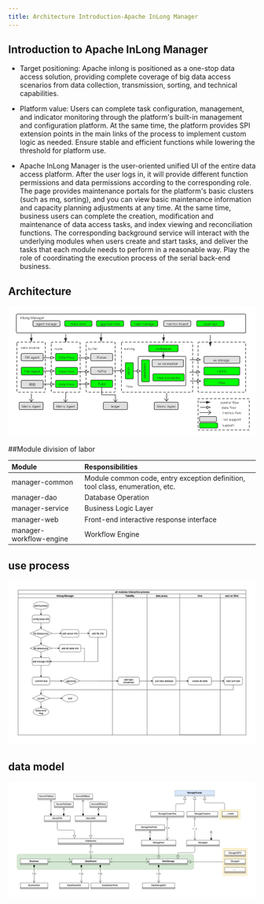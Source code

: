 ```yaml
---
title: Architecture Introduction-Apache InLong Manager
---
```


## Introduction to Apache InLong Manager

+ Target positioning: Apache inlong is positioned as a one-stop data access solution, providing complete coverage of big data access scenarios from data collection, transmission, sorting, and technical capabilities.

+ Platform value: Users can complete task configuration, management, and indicator monitoring through the platform's built-in management and configuration platform. At the same time, the platform provides SPI extension points in the main links of the process to implement custom logic as needed. Ensure stable and efficient functions while lowering the threshold for platform use.

+ Apache InLong Manager is the user-oriented unified UI of the entire data access platform. After the user logs in, it will provide different function permissions and data permissions according to the corresponding role. The page provides maintenance portals for the platform's basic clusters (such as mq, sorting), and you can view basic maintenance information and capacity planning adjustments at any time. At the same time, business users can complete the creation, modification and maintenance of data access tasks, and index viewing and reconciliation functions. The corresponding background service will interact with the underlying modules when users create and start tasks, and deliver the tasks that each module needs to perform in a reasonable way. Play the role of coordinating the execution process of the serial back-end business.
## Architecture

![](img/inlong-manager.png)


##Module division of labor

| Module | Responsibilities |
| :----| :---- |
| manager-common | Module common code, entry exception definition, tool class, enumeration, etc.|
| manager-dao |Database Operation |
| manager-service |Business Logic Layer |
| manager-web | Front-end interactive response interface |
| manager-workflow-engine | Workflow Engine |

## use process 
![](img/interactive.jpg)


## data model
![](img/datamodel.jpg)